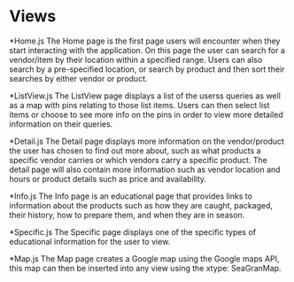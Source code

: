 # Views

*Home.js
	The Home page is the first page users will encounter when they start interacting with the application. On this page the user can search for a vendor/item by their location within a specified range. Users can also search by a pre-specified location, or search by product and then sort their searches by either vendor or product.

*ListView.js
	The ListView page displays a list of the userss queries as well as a map with pins relating to those list items. Users can then select list items or choose to see more info on the pins in order to view more detailed information on their queries.

*Detail.js
	The Detail page displays more information on the vendor/product the user has chosen to find out more about, such as what products a specific vendor carries or which vendors carry a specific product. The detail page will also contain more information such as vendor location and hours or product details such as price and availability.

*Info.js
	The Info page is an educational page that provides links to information about the products such as how they are caught, packaged, their history, how to prepare them, and when they are in season.

*Specific.js
	The Specific page displays one of the specific types of educational information for the user to view.

*Map.js
	The Map page creates a Google map using the Google maps API, this map can then be inserted into any view using the xtype: SeaGranMap.
